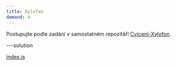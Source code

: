 ```yaml
---
title: Xylofon
demand: 4
---
```


Postupujte podle zadání v samostatném repozitáři [Cviceni-Xylofon](https://github.com/Czechitas-podklady-WEB/Cviceni-Xylofon).

---solution

[index.js](https://github.com/Czechitas-podklady-WEB/Cviceni-Xylofon/blob/reseni/index.js)


